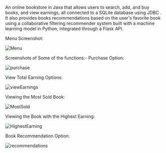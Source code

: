 An online bookstore in Java that allows users to search, add, and buy books, and view earnings, all connected to a SQLite database using JDBC .
It also provides books recommendations based on the user's favorite book using a collaborative filtering recommender system built with a machine learning model in Python, integrated through a Flask API.

Menu Screenshot:

![Menu](https://github.com/SahilSingh-15/StudentRecordSystem/assets/155223109/de1f62d0-766e-476a-8136-ebcdad493403)

Screenshots of Some of the functions:-
Purchase Option:

![purchase](https://github.com/SahilSingh-15/StudentRecordSystem/assets/155223109/cd130a08-3aab-4f91-860f-e1591f58781b)

View Total Earning Options:

![viewEarnings](https://github.com/SahilSingh-15/StudentRecordSystem/assets/155223109/85a4b5ad-643f-44f7-9368-d5a4bdb6293a)

Viewing the Most Sold Book:

![MostSold](https://github.com/SahilSingh-15/StudentRecordSystem/assets/155223109/fa06054b-21d2-4825-a980-7eb7a963f866)

Viewing the Book with the Highest Earning:

![HighestEarning](https://github.com/SahilSingh-15/StudentRecordSystem/assets/155223109/3501d546-400a-4dc4-a8a4-55dee8326313)

Book Recommendation Option:

![recommendations](https://github.com/SahilSingh-15/StudentRecordSystem/assets/155223109/99262ab8-c4e2-4422-9c87-8b2ad6240bce)



